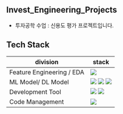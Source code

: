 ## Invest_Engineering_Projects
- 투자공학 수업 : 신용도 평가 프로젝트입니다.

## Tech Stack
| division        | stack                                                                                                                                                                                                                                                                                                       |
| --------------- | ----------------------------------------------------------------------------------------------------------------------------------------------------------------------------------------------------------------------------------------------------------------------------------------------------------- |
| Feature Engineering / EDA     | <img src="https://img.shields.io/badge/python-1572B6?sytle=flat&logo=python&logoColor=white"> |
| ML Model/ DL Model        | <img src="https://img.shields.io/badge/LightGBM-181717?sytle=flat&logo=LightGBM&logoColor=white"> <img src="https://img.shields.io/badge/Xgboost-181717?sytle=flat&logo=Xgboost&logoColor=white"> <img src="https://img.shields.io/badge/ANN-181717?sytle=flat&logo=ANNt&logoColor=white"> |
| Development Tool |  <img src="https://img.shields.io/badge/python-1572B6?sytle=flat&logo=python&logoColor=white"> <img src="https://img.shields.io/badge/tensorflow-1572B6?sytle=flat&logo=tensorflow&logoColor=white">|
| Code Management | <img src="https://img.shields.io/badge/Github-F05032?style=flat&logo=Github&logoColor=black">
